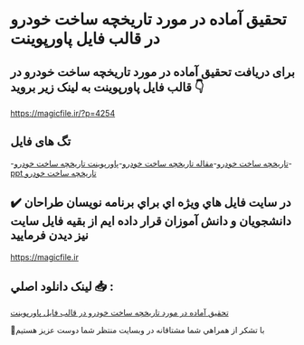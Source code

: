# تحقیق آماده در مورد تاریخچه ساخت خودرو در قالب فایل پاورپوینت

## برای دریافت تحقیق آماده در مورد تاریخچه ساخت خودرو در قالب فایل پاورپوینت به لینک زیر بروید 👇

https://magicfile.ir/?p=4254

## تگ های فایل

-[تاریخچه ساخت خودرو](https://magicfile.ir/product/%d8%aa%d8%ad%d9%82%db%8c%d9%82-%d8%a2%d9%85%d8%a7%d8%af%d9%87-%d8%aa%d8%a7%d8%b1%db%8c%d8%ae%da%86%d9%87-%d8%b3%d8%a7%d8%ae%d8%aa-%d8%ae%d9%88%d8%af%d8%b1%d9%88-%d8%af%d8%b1-%d9%be%d8%a7%d9%88%d8%b1%d9%be%d9%88%db%8c%d9%86%d8%aa/)-[مقاله تاریخچه ساخت خودرو](https://magicfile.ir/product/%d8%aa%d8%ad%d9%82%db%8c%d9%82-%d8%a2%d9%85%d8%a7%d8%af%d9%87-%d8%aa%d8%a7%d8%b1%db%8c%d8%ae%da%86%d9%87-%d8%b3%d8%a7%d8%ae%d8%aa-%d8%ae%d9%88%d8%af%d8%b1%d9%88-%d8%af%d8%b1-%d9%be%d8%a7%d9%88%d8%b1%d9%be%d9%88%db%8c%d9%86%d8%aa/)-[پاورپوینت تاریخچه ساخت خودرو](https://magicfile.ir/product/%d8%aa%d8%ad%d9%82%db%8c%d9%82-%d8%a2%d9%85%d8%a7%d8%af%d9%87-%d8%aa%d8%a7%d8%b1%db%8c%d8%ae%da%86%d9%87-%d8%b3%d8%a7%d8%ae%d8%aa-%d8%ae%d9%88%d8%af%d8%b1%d9%88-%d8%af%d8%b1-%d9%be%d8%a7%d9%88%d8%b1%d9%be%d9%88%db%8c%d9%86%d8%aa/)-[ppt تاریخچه ساخت خودرو](https://magicfile.ir/product/%d8%aa%d8%ad%d9%82%db%8c%d9%82-%d8%a2%d9%85%d8%a7%d8%af%d9%87-%d8%aa%d8%a7%d8%b1%db%8c%d8%ae%da%86%d9%87-%d8%b3%d8%a7%d8%ae%d8%aa-%d8%ae%d9%88%d8%af%d8%b1%d9%88-%d8%af%d8%b1-%d9%be%d8%a7%d9%88%d8%b1%d9%be%d9%88%db%8c%d9%86%d8%aa/)

## ✔️ در سايت فايل هاي ويژه اي براي برنامه نويسان طراحان دانشجويان و دانش آموزان قرار داده ايم از بقيه فايل سايت نيز ديدن فرماييد

https://magicfile.ir


## لينک دانلود اصلي 📥 :

[تحقیق آماده در مورد تاریخچه ساخت خودرو در قالب فایل پاورپوینت](https://magicfile.ir/product/%d8%aa%d8%ad%d9%82%db%8c%d9%82-%d8%a2%d9%85%d8%a7%d8%af%d9%87-%d8%aa%d8%a7%d8%b1%db%8c%d8%ae%da%86%d9%87-%d8%b3%d8%a7%d8%ae%d8%aa-%d8%ae%d9%88%d8%af%d8%b1%d9%88-%d8%af%d8%b1-%d9%be%d8%a7%d9%88%d8%b1%d9%be%d9%88%db%8c%d9%86%d8%aa/) 


🙏با تشکر از همراهي شما مشتاقانه در وبسایت منتظر شما دوست عزیز هستیم

